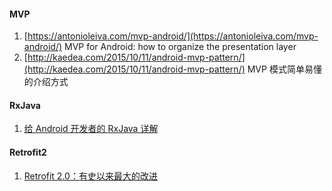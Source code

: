 #### MVP

1. [https://antonioleiva.com/mvp-android/](https://antonioleiva.com/mvp-android/) MVP for Android: how to organize the presentation layer
2. [http://kaedea.com/2015/10/11/android-mvp-pattern/](http://kaedea.com/2015/10/11/android-mvp-pattern/) MVP 模式简单易懂的介绍方式

#### RxJava

1. [给 Android 开发者的 RxJava 详解 ](http://gank.io/post/560e15be2dca930e00da1083#toc_14)

#### Retrofit2

1. [Retrofit 2.0：有史以来最大的改进](http://www.jcodecraeer.com/a/anzhuokaifa/androidkaifa/2015/0915/3460.html)



